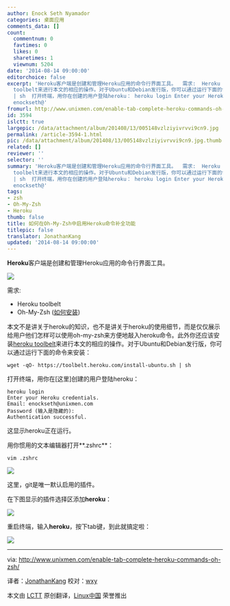 ```yaml
---
author: Enock Seth Nyamador
categories: 桌面应用
comments_data: []
count:
  commentnum: 0
  favtimes: 0
  likes: 0
  sharetimes: 1
  viewnum: 5204
date: '2014-08-14 09:00:00'
editorchoice: false
excerpt: 'Heroku客户端是创建和管理Heroku应用的命令行界面工具。  需求:  Heroku toolbelt Oh-My-Zsh (如何安装)  本文不是讲关于heroku的知识，也不是讲关于heroku的使用细节，而是仅仅展示给用户他们怎样可以使用oh-my-zsh来方便地敲入heroku命令。此外你还应该安装heroku
  toolbelt来进行本文的相应的操作。对于Ubuntu和Debian发行版，你可以通过运行下面的命令来安装： wget -qO- https://toolbelt.heroku.com/install-ubuntu.sh
  | sh  打开终端，用你在创建的用户登陆heroku： heroku login Enter your Heroku credentials. Email:
  enockseth@'
fromurl: http://www.unixmen.com/enable-tab-complete-heroku-commands-oh-zsh/
id: 3594
islctt: true
largepic: /data/attachment/album/201408/13/005148vzlziyivrvvi9cn9.jpg
permalink: /article-3594-1.html
pic: /data/attachment/album/201408/13/005148vzlziyivrvvi9cn9.jpg.thumb.jpg
related: []
reviewer: ''
selector: ''
summary: 'Heroku客户端是创建和管理Heroku应用的命令行界面工具。  需求:  Heroku toolbelt Oh-My-Zsh (如何安装)  本文不是讲关于heroku的知识，也不是讲关于heroku的使用细节，而是仅仅展示给用户他们怎样可以使用oh-my-zsh来方便地敲入heroku命令。此外你还应该安装heroku
  toolbelt来进行本文的相应的操作。对于Ubuntu和Debian发行版，你可以通过运行下面的命令来安装： wget -qO- https://toolbelt.heroku.com/install-ubuntu.sh
  | sh  打开终端，用你在创建的用户登陆heroku： heroku login Enter your Heroku credentials. Email:
  enockseth@'
tags:
- zsh
- Oh-My-Zsh
- Heroku
thumb: false
title: 如何在Oh-My-Zsh中启用Heroku命令补全功能
titlepic: false
translator: JonathanKang
updated: '2014-08-14 09:00:00'
---
```


**Heroku**客户端是创建和管理Heroku应用的命令行界面工具。


![](/data/attachment/album/201408/13/005148vzlziyivrvvi9cn9.jpg)


需求:


* Heroku toolbelt
* Oh-My-Zsh ([如何安装](http://www.unixmen.com/install-oh-zsh-ubuntu-arch-linux-fedora/))


本文不是讲关于heroku的知识，也不是讲关于heroku的使用细节，而是仅仅展示给用户他们怎样可以使用oh-my-zsh来方便地敲入heroku命令。此外你还应该安装[heroku toolbelt](https://toolbelt.heroku.com/)来进行本文的相应的操作。对于Ubuntu和Debian发行版，你可以通过运行下面的命令来安装：



```
wget -qO- https://toolbelt.heroku.com/install-ubuntu.sh | sh

```

打开终端，用你在[这里]创建的用户登陆heroku：



```
heroku login
Enter your Heroku credentials.
Email: enockseth@unixmen.com
Password (输入是隐藏的): 
Authentication successful.

```

这显示heroku正在运行。


用你惯用的文本编辑器打开**.zshrc**：



```
vim .zshrc

```

![](/data/attachment/album/201408/13/005151gsmia8dtshhgu1d8.png)


这里，git是唯一默认启用的插件。


在下图显示的插件选择区添加**heroku**：


![](/data/attachment/album/201408/13/005152ei4w6gcciwnndnfw.png)


重启终端，输入**heroku**，按下tab键，到此就搞定啦：


![](/data/attachment/album/201408/13/005154lqmafdh77lfmhaiz.png)




---


via: <http://www.unixmen.com/enable-tab-complete-heroku-commands-oh-zsh/>


译者：[JonathanKang](https://github.com/JonathanKang) 校对：[wxy](https://github.com/wxy)


本文由 [LCTT](https://github.com/LCTT/TranslateProject) 原创翻译，[Linux中国](http://linux.cn/) 荣誉推出